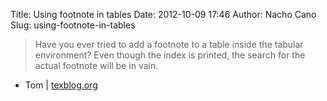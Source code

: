 Title: Using footnote in tables
Date: 2012-10-09 17:46
Author: Nacho Cano
Slug: using-footnote-in-tables

> Have you ever tried to add a footnote to a table inside the tabular
> environment? Even though the index is printed, the search for the
> actual footnote will be in vain.

- Tom | [texblog.org][]

  [texblog.org]: http://texblog.org/2012/02/03/using-footnote-in-a-table/
    "Using footnote in tables"

